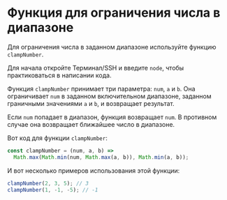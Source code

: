 # Функция для ограничения числа в диапазоне

Для ограничения числа в заданном диапазоне используйте функцию `clampNumber`.

Для начала откройте Терминал/SSH и введите `node`, чтобы практиковаться в написании кода.

Функция `clampNumber` принимает три параметра: `num`, `a` и `b`. Она ограничивает `num` в заданном включительном диапазоне, заданном граничными значениями `a` и `b`, и возвращает результат.

Если `num` попадает в диапазон, функция возвращает `num`. В противном случае она возвращает ближайшее число в диапазоне.

Вот код для функции `clampNumber`:

```js
const clampNumber = (num, a, b) =>
  Math.max(Math.min(num, Math.max(a, b)), Math.min(a, b));
```

И вот несколько примеров использования этой функции:

```js
clampNumber(2, 3, 5); // 3
clampNumber(1, -1, -5); // -1
```
